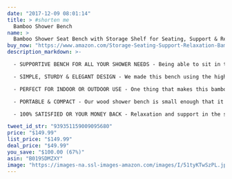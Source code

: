 ```yaml
---
date: "2017-12-09 08:01:14"
title: > #shorten me
  Bamboo Shower Bench
name: >
  Bamboo Shower Seat Bench with Storage Shelf for Seating, Support & Relaxation, Spa Bath Bench Stool Perfect for Indoor or Outdoor Use by Bambüsi
buy_now: "https://www.amazon.com/Storage-Seating-Support-Relaxation-Bamb%C3%BCsi/dp/B019SDMZXY?SubscriptionId=AKIAIA5RBQIWQVTCUEUQ&tag=coldcutdeals-20&linkCode=xm2&camp=2025&creative=165953&creativeASIN=B019SDMZXY"
description_markdown: >-

  - SUPPORTIVE BENCH FOR ALL YOUR SHOWER NEEDS - Being able to sit in the shower and let water stream on your body parts is refreshing and enjoyable. Whether you've been undergoing physical therapy, or have some ache on your feet, back, and knees, this bench is stable and comfortable for all your shower necessities

  - SIMPLE, STURDY & ELEGANT DESIGN - We made this bench using the highest quality solid bamboo material with waterproof and antibacterial qualities. Commonly called shower stool, shower seat, or shower chair, this bamboo bench is very attractive inside your shower and features a built-in storage shelf to keep your spa accessories, wet towels, and shower tools for your convenience

  - PERFECT FOR INDOOR OR OUTDOOR USE - One thing that makes this bamboo shower bench special is that it was designed with versatility and practicality in mind. You can use it as a bathroom furniture, bathtub storage organizer, or use it outside on the deck, lawn, RV and much more. It's very easy to assemble and functional

  - PORTABLE & COMPACT - Our wood shower bench is small enough that it doesn't take up too much space in the shower stall. The bench measures 19" inches Long, 10 inches wide & 18" inches tall

  - 100% SATISFIED OR YOUR MONEY BACK - Relaxation and support in the shower is what makes this wooden bamboo bench the BEST choice. You can buy with confidence knowing that if for any reason our product doesn't meet your standards, ship it back to us for a replacement or a full refund

tweet_id_str: "939351159009095680"
price: "$149.99"
list_price: "$149.99"
deal_price: "$49.99"
you_save: "$100.00 (67%)"
asin: "B019SDMZXY"
image: "https://images-na.ssl-images-amazon.com/images/I/51tyKTwSzPL.jpg"
---
```


